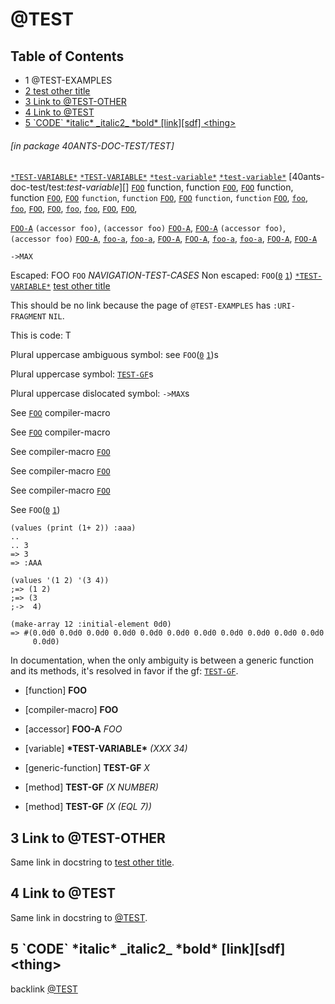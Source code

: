 <a id='x-2840ANTS-DOC-TEST-2FTEST-3A-3A-40TEST-2040ANTS-DOC-2FLOCATIVES-3ASECTION-29'></a>

# @TEST

## Table of Contents

- 1 @TEST-EXAMPLES
- [2 test other title][44c9]
- [3 Link to @TEST-OTHER][5c25]
- [4 Link to @TEST][ba0a]
- [5 \`CODE\` \*italic\* \_italic2\_ \*bold\* \[link\]\[sdf\] \<thing\>][a290]

###### \[in package 40ANTS-DOC-TEST/TEST\]
[`*TEST-VARIABLE*`][7eec]
[`*TEST-VARIABLE*`][7eec]
[`*test-variable*`][7eec]
[`*test-variable*`][7eec]
[40ants-doc-test/test:*test-variable*][]
[`FOO`][351d] function, function [`FOO`][351d],
[`FOO`][351d] function, function [`FOO`][351d],
[`FOO`][351d] `function`, `function` [`FOO`][351d],
[`FOO`][351d] `function`, `function` [`FOO`][351d],
[`foo`][351d],
[`foo`][351d],
[`FOO`][351d],
[`FOO`][351d],
[`foo`][351d],
[`foo`][351d],
[`FOO`][351d],
[`FOO`][351d],

[`FOO-A`][be17] `(accessor foo)`, `(accessor foo)` [`FOO-A`][be17],
[`FOO-A`][be17] `(accessor foo)`, `(accessor foo)` [`FOO-A`][be17],
[`foo-a`][be17],
[`foo-a`][be17],
[`FOO-A`][be17],
[`FOO-A`][be17],
[`foo-a`][be17],
[`foo-a`][be17],
[`FOO-A`][be17],
[`FOO-A`][be17]

`->MAX`

Escaped: FOO `FOO` *NAVIGATION-TEST-CASES*
Non escaped: `FOO`([`0`][dd4d] [`1`][351d]) [`*TEST-VARIABLE*`][7eec]
[test other title][44c9]

This should be no link because the page of `@TEST-EXAMPLES`
has `:URI-FRAGMENT` `NIL`.

This is code: T

Plural uppercase ambiguous symbol: see `FOO`([`0`][dd4d] [`1`][351d])s

Plural uppercase symbol: [`TEST-GF`][8437]s

Plural uppercase dislocated symbol: `->MAX`s

See
[`FOO`][dd4d] compiler-macro

See [`FOO`][dd4d]
compiler-macro

See
compiler-macro [`FOO`][dd4d]

See compiler-macro
[`FOO`][dd4d]

See
compiler-macro 
[`FOO`][dd4d]

See
`FOO`([`0`][dd4d] [`1`][351d])

```cl-transcript
(values (print (1+ 2)) :aaa)
..
.. 3 
=> 3
=> :AAA

```

```cl-transcript
(values '(1 2) '(3 4))
;=> (1 2)
;=> (3
;->  4)

```

```cl-transcript
(make-array 12 :initial-element 0d0)
=> #(0.0d0 0.0d0 0.0d0 0.0d0 0.0d0 0.0d0 0.0d0 0.0d0 0.0d0 0.0d0 0.0d0
     0.0d0)

```

In documentation, when the only ambiguity is between a generic
function and its methods, it's resolved in favor if the gf:
[`TEST-GF`][8437].

<a id='x-2840ANTS-DOC-TEST-2FTEST-3A-3AFOO-20FUNCTION-29'></a>

- [function] **FOO** 

<a id='x-2840ANTS-DOC-TEST-2FTEST-3A-3AFOO-20-28COMPILER-MACRO-29-29'></a>

- [compiler-macro] **FOO** 

<a id='x-2840ANTS-DOC-TEST-2FTEST-3A-3AFOO-A-20-2840ANTS-DOC-2FLOCATIVES-3AACCESSOR-2040ANTS-DOC-TEST-2FTEST-3A-3AFOO-29-29'></a>

- [accessor] **FOO-A** *FOO*

<a id='x-2840ANTS-DOC-TEST-2FTEST-3A-3A-2ATEST-VARIABLE-2A-20-28VARIABLE-29-29'></a>

- [variable] **\*TEST-VARIABLE\*** *(XXX 34)*



<a id='x-2840ANTS-DOC-TEST-2FTEST-3A-3ATEST-GF-20GENERIC-FUNCTION-29'></a>

- [generic-function] **TEST-GF** *X*

<a id='x-2840ANTS-DOC-TEST-2FTEST-3A-3ATEST-GF-20-28METHOD-20NIL-20-28NUMBER-29-29-29'></a>

- [method] **TEST-GF** *(X NUMBER)*

<a id='x-2840ANTS-DOC-TEST-2FTEST-3A-3ATEST-GF-20-28METHOD-20NIL-20-28-28EQL-207-29-29-29-29'></a>

- [method] **TEST-GF** *(X (EQL 7))*

<a id='x-2840ANTS-DOC-TEST-2FTEST-3A-40TEST-SECTION-WITH-LINK-TO-OTHER-PAGE-IN-TITLE-2040ANTS-DOC-2FLOCATIVES-3ASECTION-29'></a>

## 3 Link to @TEST-OTHER

Same link in docstring to [test other title][44c9].

<a id='x-2840ANTS-DOC-TEST-2FTEST-3A-40TEST-SECTION-WITH-LINK-TO-SAME-PAGE-IN-TITLE-2040ANTS-DOC-2FLOCATIVES-3ASECTION-29'></a>

## 4 Link to @TEST

Same link in docstring to [@TEST][914a].

<a id='x-2840ANTS-DOC-TEST-2FTEST-3A-3A-40TEST-TRICKY-TITLE-2040ANTS-DOC-2FLOCATIVES-3ASECTION-29'></a>

## 5 \`CODE\` \*italic\* \_italic2\_ \*bold\* \[link\]\[sdf\] \<thing\>

backlink [@TEST][914a]

  [351d]: #x-2840ANTS-DOC-TEST-2FTEST-3A-3AFOO-20FUNCTION-29 "(40ANTS-DOC-TEST/TEST::FOO FUNCTION)"
  [44c9]: other/test-other.md#x-2840ANTS-DOC-TEST-2FTEST-3A-3A-40TEST-OTHER-2040ANTS-DOC-2FLOCATIVES-3ASECTION-29 "test other title"
  [5c25]: #x-2840ANTS-DOC-TEST-2FTEST-3A-40TEST-SECTION-WITH-LINK-TO-OTHER-PAGE-IN-TITLE-2040ANTS-DOC-2FLOCATIVES-3ASECTION-29 "Link to @TEST-OTHER"
  [7eec]: #x-2840ANTS-DOC-TEST-2FTEST-3A-3A-2ATEST-VARIABLE-2A-20-28VARIABLE-29-29 "(40ANTS-DOC-TEST/TEST::*TEST-VARIABLE* (VARIABLE))"
  [8437]: #x-2840ANTS-DOC-TEST-2FTEST-3A-3ATEST-GF-20GENERIC-FUNCTION-29 "(40ANTS-DOC-TEST/TEST::TEST-GF GENERIC-FUNCTION)"
  [914a]: #x-2840ANTS-DOC-TEST-2FTEST-3A-3A-40TEST-2040ANTS-DOC-2FLOCATIVES-3ASECTION-29 "40ANTS-DOC-TEST/TEST::@TEST"
  [a290]: #x-2840ANTS-DOC-TEST-2FTEST-3A-3A-40TEST-TRICKY-TITLE-2040ANTS-DOC-2FLOCATIVES-3ASECTION-29 "`CODE` *italic* _italic2_ *bold* [link][sdf] <thing>"
  [ba0a]: #x-2840ANTS-DOC-TEST-2FTEST-3A-40TEST-SECTION-WITH-LINK-TO-SAME-PAGE-IN-TITLE-2040ANTS-DOC-2FLOCATIVES-3ASECTION-29 "Link to @TEST"
  [be17]: #x-2840ANTS-DOC-TEST-2FTEST-3A-3AFOO-A-20-2840ANTS-DOC-2FLOCATIVES-3AACCESSOR-2040ANTS-DOC-TEST-2FTEST-3A-3AFOO-29-29 "(40ANTS-DOC-TEST/TEST::FOO-A (40ANTS-DOC/LOCATIVES:ACCESSOR 40ANTS-DOC-TEST/TEST::FOO))"
  [dd4d]: #x-2840ANTS-DOC-TEST-2FTEST-3A-3AFOO-20-28COMPILER-MACRO-29-29 "(40ANTS-DOC-TEST/TEST::FOO (COMPILER-MACRO))"
